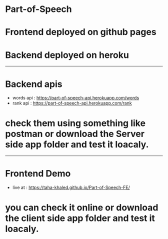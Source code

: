 # Part-of-Speech
# Frontend deployed on github pages
# Backend deployed on heroku
--------------------------------
# Backend apis
- words api : https://part-of-speech-api.herokuapp.com/words
- rank api  : https://part-of-speech-api.herokuapp.com/rank
# check them using something like postman or download the Server side app folder and test it loacaly.
--------------------------------
# Frontend Demo 
- live at : https://taha-khaled.github.io/Part-of-Speech-FE/
# you can check it online or download the client side app folder and test it loacaly.
